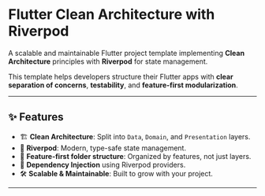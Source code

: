 # Flutter Clean Architecture with Riverpod

A scalable and maintainable Flutter project template implementing **Clean Architecture** principles with **Riverpod** for state management.

This template helps developers structure their Flutter apps with **clear separation of concerns**, **testability**, and **feature-first modularization**.

---

## ✨ Features
- 🏗 **Clean Architecture**: Split into `Data`, `Domain`, and `Presentation` layers.
- 🔗 **Riverpod**: Modern, type-safe state management.
- 📂 **Feature-first folder structure**: Organized by features, not just layers.
- 🔄 **Dependency Injection** using Riverpod providers.
- 🛠 **Scalable & Maintainable**: Built to grow with your project.

---

